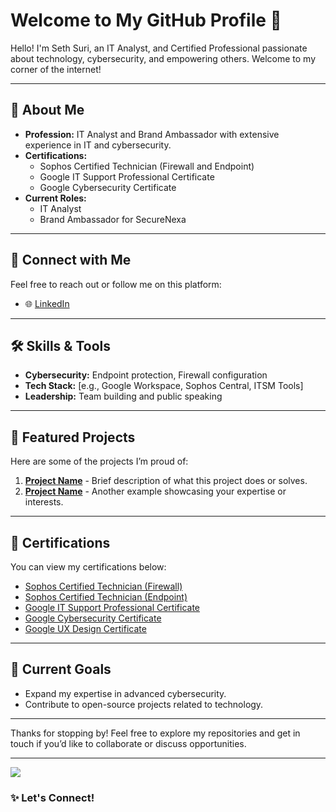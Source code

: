 # Welcome to My GitHub Profile 👋

Hello! I'm Seth Suri, an IT Analyst, and Certified Professional passionate about technology, cybersecurity, and empowering others. Welcome to my corner of the internet!

---

## 🚀 About Me

- **Profession:** IT Analyst and Brand Ambassador with extensive experience in IT and cybersecurity.
- **Certifications:**
  - Sophos Certified Technician (Firewall and Endpoint)
  - Google IT Support Professional Certificate
  - Google Cybersecurity Certificate
- **Current Roles:**
  - IT Analyst
  - Brand Ambassador for SecureNexa

---

## 🔗 Connect with Me

Feel free to reach out or follow me on this platform:

- 🌐 [LinkedIn](https://www.linkedin.com/in/seth-suri-98b461184/)  
---

## 🛠️ Skills & Tools

- **Cybersecurity:** Endpoint protection, Firewall configuration
- **Tech Stack:** [e.g., Google Workspace, Sophos Central, ITSM Tools]
- **Leadership:** Team building and public speaking

---

## 🌟 Featured Projects

Here are some of the projects I’m proud of:

1. **[Project Name](https://github.com/your-repo)** - Brief description of what this project does or solves.
2. **[Project Name](https://github.com/your-repo)** - Another example showcasing your expertise or interests.

---

## 📝 Certifications

You can view my certifications below:

- [Sophos Certified Technician (Firewall)](https://sophos.netexam.com/certs/11017/F7C170C9977343C08562758D074788CA161664.pdf)
- [Sophos Certified Technician (Endpoint)](https://sophos.netexam.com/certs/11017/F7C170C9977343C08562758D074788CA161662.pdf)
- [Google IT Support Professional Certificate](https://www.coursera.org/account/accomplishments/specialization/MCM7AGH9RAS8)
- [Google Cybersecurity Certificate](https://www.coursera.org/account/accomplishments/specialization/UCCG6FDCVRBV)
- [Google UX Design Certificate](https://www.coursera.org/account/accomplishments/specialization/NBRN7GNGYSGV)
---

## 🌱 Current Goals

- Expand my expertise in advanced cybersecurity.
- Contribute to open-source projects related to technology.

---

Thanks for stopping by! Feel free to explore my repositories and get in touch if you’d like to collaborate or discuss opportunities.

---

![](https://komarev.com/ghpvc/?username=your-username&color=brightgreen)

### ✨ Let's Connect!

